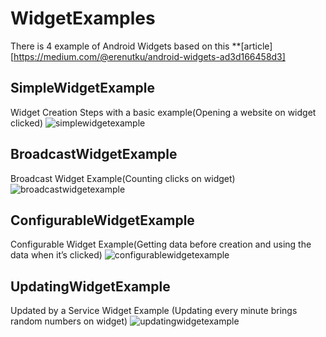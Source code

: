 # WidgetExamples
There is 4 example of Android Widgets based on this **[article][https://medium.com/@erenutku/android-widgets-ad3d166458d3]


## SimpleWidgetExample 
Widget Creation Steps with a basic example(Opening a website on widget clicked)
![simplewidgetexample](https://cloud.githubusercontent.com/assets/8283200/21082139/25ac4456-bfe6-11e6-877f-b8733eeb5ebb.gif)
## BroadcastWidgetExample
Broadcast Widget Example(Counting clicks on widget)
![broadcastwidgetexample](https://cloud.githubusercontent.com/assets/8283200/21082143/3805ee72-bfe6-11e6-85e0-98b5012ad080.gif)
## ConfigurableWidgetExample
Configurable Widget Example(Getting data before creation and using the data when it’s clicked)
![configurablewidgetexample](https://cloud.githubusercontent.com/assets/8283200/21082138/072105bc-bfe6-11e6-948d-87d53cbf32bd.gif)
## UpdatingWidgetExample
Updated by a Service Widget Example (Updating every minute brings random numbers on widget)
![updatingwidgetexample](https://cloud.githubusercontent.com/assets/8283200/21082136/f71606b8-bfe5-11e6-8665-4b22d6b736fc.gif)
